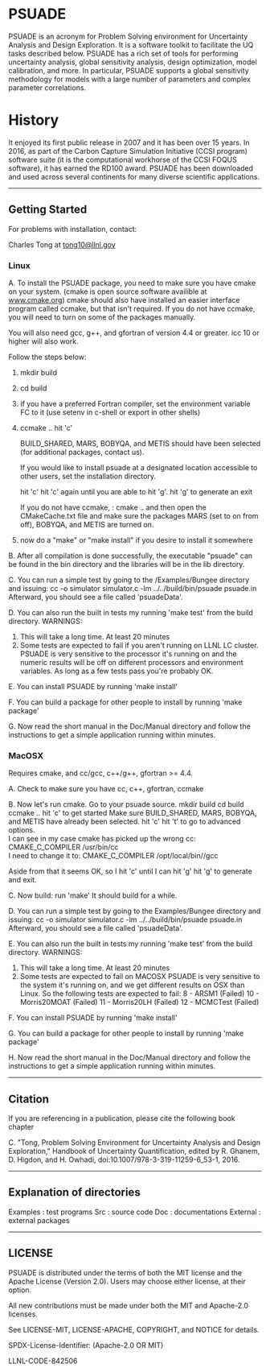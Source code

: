 # PSUADE

PSUADE is an acronym for Problem Solving environment for Uncertainty Analysis 
and Design Exploration. It is a software toolkit to facilitate the UQ tasks 
described below. PSUADE has a rich set of tools for performing uncertainty 
analysis, global sensitivity analysis, design optimization, model calibration, 
and more. In particular, PSUADE supports a global sensitivity methodology for 
models with a large number of parameters and complex parameter correlations.

# History

It enjoyed its first public release in 2007 and it has been over 15 years. 
In 2016, as part of the Carbon Capture Simulation Initiative (CCSI program) 
software suite (it is the computational workhorse of the CCSI FOQUS 
software), it has earned the RD100 award. PSUADE has been downloaded and 
used across several continents for many diverse scientific applications.

-----------------------------------------------------------------------------
## Getting Started

For problems with installation, contact:

Charles Tong at tong10@llnl.gov

### Linux

A. To install the PSUADE package, you need to make sure you have cmake on your
   system. (cmake is open source software availible at www.cmake.org) cmake 
   should also have installed an easier interface program called ccmake, but 
   that isn't required.  If you do not have ccmake, you will need to turn on 
   some of the packages manually.

   You will also need gcc, g++, and gfortran of version 4.4 or greater.
   icc 10 or higher will also work.

   Follow the steps below:

   1. mkdir build
   2. cd build
   3. if you have a preferred Fortran compiler, set the environment
      variable FC to it (use setenv in c-shell or export in other shells)
   4. ccmake ..
      hit 'c'

      BUILD_SHARED, MARS, BOBYQA, and METIS should have been selected
      (for additional packages, contact us).

      If you would like to install psuade at a designated location accessible 
      to other users, set the installation directory.

      hit 'c'
      hit 'c' again until you are able to hit 'g'.
      hit 'g' to generate an exit

      If you do not have ccmake, :
      cmake ..
      and then open the CMakeCache.txt file and make sure the packages
      MARS (set to on from off), BOBYQA, and METIS are turned on.

   5. now do a "make" or "make install" if you desire to install it somewhere

B. After all compilation is done successfully, the executable "psuade"
   can be found in the bin directory and the libraries will be in
   the lib directory.

C. You can run a simple test by going to the
   <toplevel>/Examples/Bungee directory and issuing:
       cc -o simulator simulator.c -lm
       ../../build/bin/psuade psuade.in
   Afterward, you should see a file called 'psuadeData'.

D. You can also run the built in tests my running 'make test' from the
   build directory.  WARNINGS:  
   1. This will take a long time.  At least 20 minutes
   2. Some tests are expected to fail if you aren't running on LLNL LC
      cluster.  PSUADE is very sensitive to the processor it's running on
      and the numeric results will be off on different processors and
      environment variables.  As long as a few tests pass you're probably OK.

E. You can install PSUADE by running 'make install'

F. You can build a package for other people to install by running 'make package'

G. Now read the short manual in the Doc/Manual directory and follow the
   instructions to get a simple application running within minutes.

### MacOSX

   Requires cmake, and cc/gcc, c++/g++, gfortran >= 4.4.

A. Check to make sure you have cc, c++, gfortran, ccmake

B. Now let's run cmake.  Go to your psuade source.
   mkdir build
   cd build
   ccmake ..
   hit 'c' to get started
   Make sure BUILD_SHARED, MARS, BOBYQA, and METIS have already been selected.
   hit 'c'
   hit 't' to go to advanced options.  
   I can see in my case cmake has picked up the wrong cc:
   CMAKE_C_COMPILER                 /usr/bin/cc          
   I need to change it to:
   CMAKE_C_COMPILER                 /opt/local/bin//gcc

   Aside from that it seems OK, so I hit 'c' until I can hit 'g'
   hit 'g' to generate and exit.

C. Now build: run 'make'  It should build for a while.

D. You can run a simple test by going to the
   Examples/Bungee directory and issuing:
       cc -o simulator simulator.c -lm
       ../../build/bin/psuade psuade.in
   Afterward, you should see a file called 'psuadeData'.

E. You can also run the built in tests my running 'make test' from the
   build directory.  WARNINGS:
   1. This will take a long time.  At least 20 minutes
   2. Some tests are expected to fail on MACOSX PSUADE is very sensitive
      to the system it's running on, and we get different results on OSX
      than Linux.  So the following tests are expected to fail:
          8 - ARSM1 (Failed)
         10 - Morris20MOAT (Failed)
         11 - Morris20LH (Failed)
         12 - MCMCTest (Failed)

F. You can install PSUADE by running 'make install'

G. You can build a package for other people to install by running 'make package'

H. Now read the short manual in the Doc/Manual directory and follow the
   instructions to get a simple application running within minutes.

-----------------------------------------------------------------------------
## Citation

If you are referencing in a publication, please cite the following book
chapter

C. "Tong, Problem Solving Environment for Uncertainty Analysis and
      Design Exploration," Handbook of Uncertainty Quantification, edited
      by R. Ghanem, D. Higdon, and H. Owhadi,
      doi:10.1007/978-3-319-11259-6\_53-1, 2016.

-----------------------------------------------------------------------------
## Explanation of directories

Examples : test programs
Src      : source code
Doc      : documentations
External : external packages

-----------------------------------------------------------------------------
## LICENSE

PSUADE is distributed under the terms of both the MIT license and the Apache 
License (Version 2.0). Users may choose either license, at their option.

All new contributions must be made under both the MIT and Apache-2.0 licenses.

See LICENSE-MIT, LICENSE-APACHE, COPYRIGHT, and NOTICE for details.

SPDX-License-Identifier: (Apache-2.0 OR MIT)

LLNL-CODE-842506
